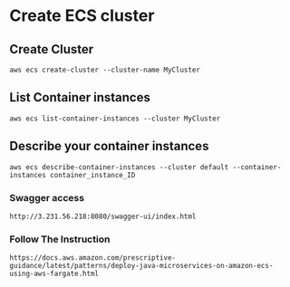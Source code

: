 # Create ECS cluster

## Create Cluster
```
aws ecs create-cluster --cluster-name MyCluster 
```

## List Container instances

```
aws ecs list-container-instances --cluster MyCluster 
```

## Describe your container instances

```
aws ecs describe-container-instances --cluster default --container-instances container_instance_ID
```


### Swagger access

``` 
http://3.231.56.218:8080/swagger-ui/index.html
```

### Follow The Instruction

``` 
https://docs.aws.amazon.com/prescriptive-guidance/latest/patterns/deploy-java-microservices-on-amazon-ecs-using-aws-fargate.html
```
